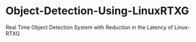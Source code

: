 # Object-Detection-Using-LinuxRTXG
Real Time Object Detection System with Reduction in the Latency of Linux-RTXG
